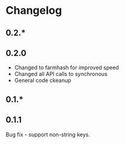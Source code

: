 # Changelog

## 0.2.*

## 0.2.0
 * Changed to farmhash for improved speed
 * Changed all API calls to synchronous
 * General code ckeanup

## 0.1.*

## 0.1.1
Bug fix - support non-string keys.
